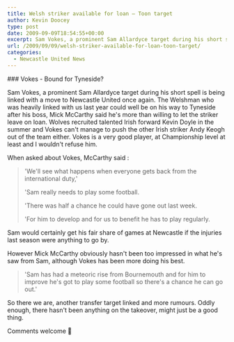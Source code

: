 ```yaml
---
title: Welsh striker available for loan – Toon target
author: Kevin Doocey
type: post
date: 2009-09-09T18:54:55+00:00
excerpt: Sam Vokes, a prominent Sam Allardyce target during his short spell is being licked with a..
url: /2009/09/09/welsh-striker-available-for-loan-toon-target/
categories:
  - Newcastle United News
---
```


### Vokes - Bound for Tyneside?

Sam Vokes, a prominent Sam Allardyce target during his short spell is being linked with a move to Newcastle United once again. The Welshman who was heavily linked with us last year could well be on his way to Tyneside after his boss, Mick McCarthy said he's more than willing to let the striker leave on loan. Wolves recruited talented Irish forward Kevin Doyle in the summer and Vokes can't manage to push the other Irish striker Andy Keogh out of the team either. Vokes is a very good player, at Championship level at least and I wouldn't refuse him.

When asked about Vokes, McCarthy said :

> 'We'll see what happens when everyone gets back from the international duty,'
>
> 'Sam really needs to play some football.
>
> 'There was half a chance he could have gone out last week.
>
> 'For him to develop and for us to benefit he has to play regularly.

Sam would certainly get his fair share of games at Newcastle if the injuries last season were anything to go by.

However Mick McCarthy obviously hasn't been too impressed in what he's saw from Sam, although Vokes has been more doing his best.

> 'Sam has had a meteoric rise from Bournemouth and for him to improve he's got to play some football so there's a chance he can go out.'

So there we are, another transfer target linked and more rumours. Oddly enough, there hasn't been anything on the takeover, might just be a good thing.

Comments welcome 🙂
